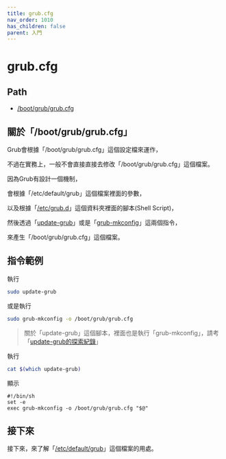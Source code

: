 ```yaml
---
title: grub.cfg
nav_order: 1010
has_children: false
parent: 入門
---
```



# grub.cfg

## Path

* [/boot/grub/grub.cfg](https://samwhelp.github.io/note-about-grub/read/explore/ubuntu/file/boot_grub_grub_cfg.html)

## 關於「/boot/grub/grub.cfg」

Grub會根據「/boot/grub/grub.cfg」這個設定檔來運作，

不過在實務上，一般不會直接直接去修改「/boot/grub/grub.cfg」這個檔案。

因為Grub有設計一個機制，

會根據「/etc/default/grub」這個檔案裡面的參數，

以及根據「[/etc/grub.d](https://samwhelp.github.io/note-about-grub/read/explore/ubuntu/dir/etc_grub_d.html)」這個資料夾裡面的腳本(Shell Script)，

然後透過「[update-grub](https://samwhelp.github.io/note-about-grub/read/explore/ubuntu/command/update-grub.html)」或是「[grub-mkconfig](https://samwhelp.github.io/note-about-grub/read/explore/ubuntu/command/grub-mkconfig.html)」這兩個指令，

來產生「/boot/grub/grub.cfg」這個檔案。


## 指令範例


執行
``` sh
sudo update-grub
```

或是執行

``` sh
sudo grub-mkconfig -o /boot/grub/grub.cfg
```

> 關於「update-grub」這個腳本，裡面也是執行「grub-mkconfig」，請考「[update-grub的探索紀錄](https://samwhelp.github.io/note-about-grub/read/explore/ubuntu/command/update-grub.html)」

執行

``` sh
cat $(which update-grub)
```

顯示

```
#!/bin/sh
set -e
exec grub-mkconfig -o /boot/grub/grub.cfg "$@"
```


## 接下來

接下來，來了解「[/etc/default/grub](https://samwhelp.github.io/note-about-grub/read/start/etc_default_grub.html)」這個檔案的用處。
